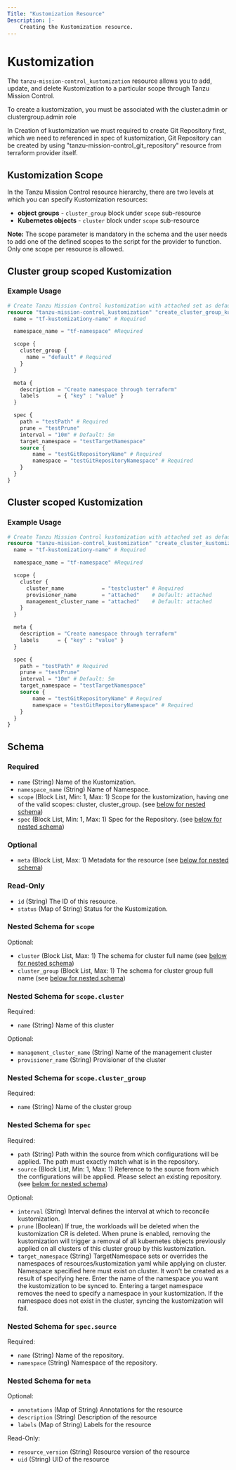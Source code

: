 ```yaml
---
Title: "Kustomization Resource"
Description: |-
    Creating the Kustomization resource.
---
```


# Kustomization

The `tanzu-mission-control_kustomization` resource allows you to add, update, and delete Kustomization to a particular scope through Tanzu Mission Control.

To create a kustomization, you must be associated with the cluster.admin or clustergroup.admin role

In Creation of kustomization we must required to create Git Repository first, which we need to referenced in spec of kustomization, Git Repository can be created by using "tanzu-mission-control_git_repository" resource from terraform provider itself.

[kustomization]: https://docs.vmware.com/en/VMware-Tanzu-Mission-Control/services/tanzumc-using/GUID-99916A6D-5DAF-4A26-88C7-28662F847F2F.html

## Kustomization Scope

In the Tanzu Mission Control resource hierarchy, there are two levels at which you can specify Kustomization resources:
- **object groups** - `cluster_group` block under `scope` sub-resource
- **Kubernetes objects** - `cluster` block under `scope` sub-resource

**Note:**
The scope parameter is mandatory in the schema and the user needs to add one of the defined scopes to the script for the provider to function.
Only one scope per resource is allowed.

## Cluster group scoped Kustomization

### Example Usage

```terraform
# Create Tanzu Mission Control kustomization with attached set as default value.
resource "tanzu-mission-control_kustomization" "create_cluster_group_kustomization" {
  name = "tf-kustomizationy-name" # Required

  namespace_name = "tf-namespace" #Required

  scope {
    cluster_group {
      name = "default" # Required
    }
  }

  meta {
    description = "Create namespace through terraform"
    labels      = { "key" : "value" }
  }

  spec {
    path = "testPath" # Required
    prune = "testPrune"
    interval = "10m" # Default: 5m
    target_namespace = "testTargetNamespace"
    source {
        name = "testGitRepositoryName" # Required
        namespace = "testGitRepositoryNamespace" # Required
    }
  }
}
```

## Cluster scoped Kustomization

### Example Usage

```terraform
# Create Tanzu Mission Control kustomization with attached set as default value.
resource "tanzu-mission-control_kustomization" "create_cluster_kustomization" {
  name = "tf-kustomizationy-name" # Required

  namespace_name = "tf-namespace" #Required

  scope {
    cluster {
      cluster_name            = "testcluster" # Required
      provisioner_name        = "attached"    # Default: attached
      management_cluster_name = "attached"    # Default: attached
    }
  }

  meta {
    description = "Create namespace through terraform"
    labels      = { "key" : "value" }
  }

  spec {
    path = "testPath" # Required
    prune = "testPrune"
    interval = "10m" # Default: 5m
    target_namespace = "testTargetNamespace"
    source {
        name = "testGitRepositoryName" # Required
        namespace = "testGitRepositoryNamespace" # Required
    }
  }
}
```

<!-- schema generated by tfplugindocs -->
## Schema

### Required

- `name` (String) Name of the Kustomization.
- `namespace_name` (String) Name of Namespace.
- `scope` (Block List, Min: 1, Max: 1) Scope for the kustomization, having one of the valid scopes: cluster, cluster_group. (see [below for nested schema](#nestedblock--scope))
- `spec` (Block List, Min: 1, Max: 1) Spec for the Repository. (see [below for nested schema](#nestedblock--spec))

### Optional

- `meta` (Block List, Max: 1) Metadata for the resource (see [below for nested schema](#nestedblock--meta))

### Read-Only

- `id` (String) The ID of this resource.
- `status` (Map of String) Status for the Kustomization.

<a id="nestedblock--scope"></a>
### Nested Schema for `scope`

Optional:

- `cluster` (Block List, Max: 1) The schema for cluster full name (see [below for nested schema](#nestedblock--scope--cluster))
- `cluster_group` (Block List, Max: 1) The schema for cluster group full name (see [below for nested schema](#nestedblock--scope--cluster_group))

<a id="nestedblock--scope--cluster"></a>
### Nested Schema for `scope.cluster`

Required:

- `name` (String) Name of this cluster

Optional:

- `management_cluster_name` (String) Name of the management cluster
- `provisioner_name` (String) Provisioner of the cluster


<a id="nestedblock--scope--cluster_group"></a>
### Nested Schema for `scope.cluster_group`

Required:

- `name` (String) Name of the cluster group



<a id="nestedblock--spec"></a>
### Nested Schema for `spec`

Required:

- `path` (String) Path within the source from which configurations will be applied. The path must exactly match what is in the repository.
- `source` (Block List, Min: 1, Max: 1) Reference to the source from which the configurations will be applied. Please select an existing repository. (see [below for nested schema](#nestedblock--spec--source))

Optional:

- `interval` (String) Interval defines the interval at which to reconcile kustomization.
- `prune` (Boolean) If true, the workloads will be deleted when the kustomization CR is deleted. When prune is enabled, removing the kustomization will trigger a removal of all kubernetes objects previously applied on all clusters of this cluster group by this kustomization.
- `target_namespace` (String) TargetNamespace sets or overrides the namespaces of resources/kustomization yaml while applying on cluster. Namespace specified here must exist on cluster. It won't be created as a result of specifying here. Enter the name of the namespace you want the kustomization to be synced to. Entering a target namespace removes the need to specify a namespace in your kustomization. If the namespace does not exist in the cluster, syncing the kustomization will fail.

<a id="nestedblock--spec--source"></a>
### Nested Schema for `spec.source`

Required:

- `name` (String) Name of the repository.
- `namespace` (String) Namespace of the repository.



<a id="nestedblock--meta"></a>
### Nested Schema for `meta`

Optional:

- `annotations` (Map of String) Annotations for the resource
- `description` (String) Description of the resource
- `labels` (Map of String) Labels for the resource

Read-Only:

- `resource_version` (String) Resource version of the resource
- `uid` (String) UID of the resource